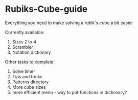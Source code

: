 # Rubiks-Cube-guide
Everything you need to make solving a rubik's cube a bit easier

Currently available:
1. Sizes 2 to 4
2. Scrambler
3. Notation dictionary

Other tasks to complete:
1. Solve timer
2. Tips and tricks
3. Patterns directory
4. More cube sizes
5. more efficient menu - way to put functions in dictionary?